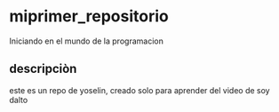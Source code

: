 # miprimer_repositorio
Iniciando en el mundo de la programacion

## descripciòn
este es un repo de yoselin, creado solo para aprender del video de soy dalto
